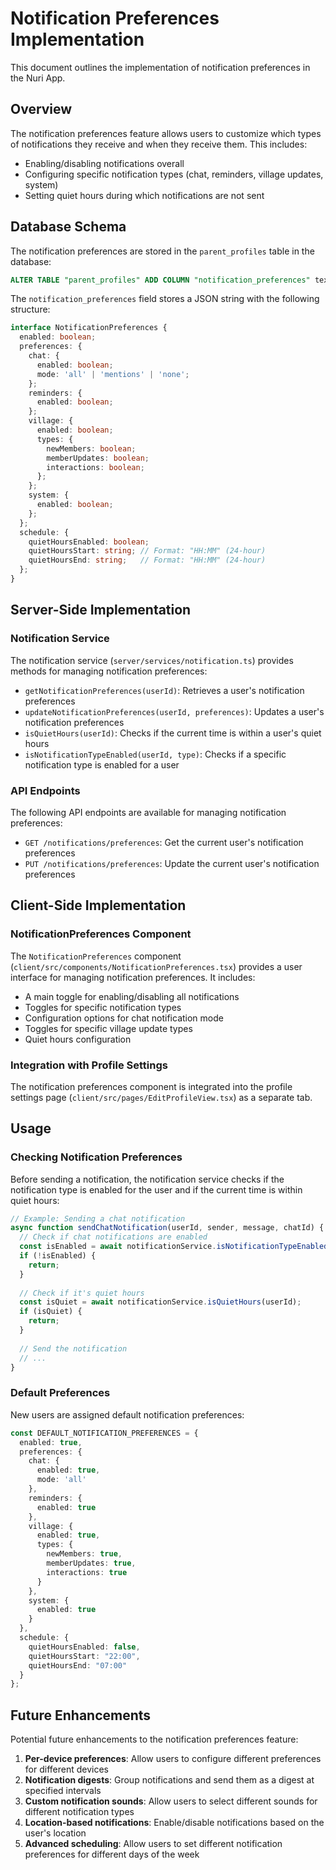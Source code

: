 # Notification Preferences Implementation

This document outlines the implementation of notification preferences in the Nuri App.

## Overview

The notification preferences feature allows users to customize which types of notifications they receive and when they receive them. This includes:

- Enabling/disabling notifications overall
- Configuring specific notification types (chat, reminders, village updates, system)
- Setting quiet hours during which notifications are not sent

## Database Schema

The notification preferences are stored in the `parent_profiles` table in the database:

```sql
ALTER TABLE "parent_profiles" ADD COLUMN "notification_preferences" text;
```

The `notification_preferences` field stores a JSON string with the following structure:

```typescript
interface NotificationPreferences {
  enabled: boolean;
  preferences: {
    chat: {
      enabled: boolean;
      mode: 'all' | 'mentions' | 'none';
    };
    reminders: {
      enabled: boolean;
    };
    village: {
      enabled: boolean;
      types: {
        newMembers: boolean;
        memberUpdates: boolean;
        interactions: boolean;
      };
    };
    system: {
      enabled: boolean;
    };
  };
  schedule: {
    quietHoursEnabled: boolean;
    quietHoursStart: string; // Format: "HH:MM" (24-hour)
    quietHoursEnd: string;   // Format: "HH:MM" (24-hour)
  };
}
```

## Server-Side Implementation

### Notification Service

The notification service (`server/services/notification.ts`) provides methods for managing notification preferences:

- `getNotificationPreferences(userId)`: Retrieves a user's notification preferences
- `updateNotificationPreferences(userId, preferences)`: Updates a user's notification preferences
- `isQuietHours(userId)`: Checks if the current time is within a user's quiet hours
- `isNotificationTypeEnabled(userId, type)`: Checks if a specific notification type is enabled for a user

### API Endpoints

The following API endpoints are available for managing notification preferences:

- `GET /notifications/preferences`: Get the current user's notification preferences
- `PUT /notifications/preferences`: Update the current user's notification preferences

## Client-Side Implementation

### NotificationPreferences Component

The `NotificationPreferences` component (`client/src/components/NotificationPreferences.tsx`) provides a user interface for managing notification preferences. It includes:

- A main toggle for enabling/disabling all notifications
- Toggles for specific notification types
- Configuration options for chat notification mode
- Toggles for specific village update types
- Quiet hours configuration

### Integration with Profile Settings

The notification preferences component is integrated into the profile settings page (`client/src/pages/EditProfileView.tsx`) as a separate tab.

## Usage

### Checking Notification Preferences

Before sending a notification, the notification service checks if the notification type is enabled for the user and if the current time is within quiet hours:

```typescript
// Example: Sending a chat notification
async function sendChatNotification(userId, sender, message, chatId) {
  // Check if chat notifications are enabled
  const isEnabled = await notificationService.isNotificationTypeEnabled(userId, 'chat');
  if (!isEnabled) {
    return;
  }
  
  // Check if it's quiet hours
  const isQuiet = await notificationService.isQuietHours(userId);
  if (isQuiet) {
    return;
  }
  
  // Send the notification
  // ...
}
```

### Default Preferences

New users are assigned default notification preferences:

```typescript
const DEFAULT_NOTIFICATION_PREFERENCES = {
  enabled: true,
  preferences: {
    chat: {
      enabled: true,
      mode: 'all'
    },
    reminders: {
      enabled: true
    },
    village: {
      enabled: true,
      types: {
        newMembers: true,
        memberUpdates: true,
        interactions: true
      }
    },
    system: {
      enabled: true
    }
  },
  schedule: {
    quietHoursEnabled: false,
    quietHoursStart: "22:00",
    quietHoursEnd: "07:00"
  }
};
```

## Future Enhancements

Potential future enhancements to the notification preferences feature:

1. **Per-device preferences**: Allow users to configure different preferences for different devices
2. **Notification digests**: Group notifications and send them as a digest at specified intervals
3. **Custom notification sounds**: Allow users to select different sounds for different notification types
4. **Location-based notifications**: Enable/disable notifications based on the user's location
5. **Advanced scheduling**: Allow users to set different notification preferences for different days of the week 